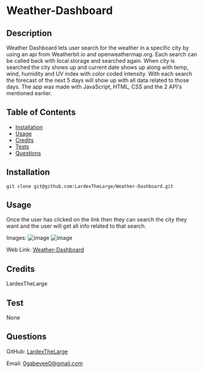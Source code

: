 # Weather-Dashboard

  ## Description

  Weather Dashboard lets user search for the weather in a specific city by using an api from Weatherbit.io and openweathermap.org. Each search can be called back with local storage and searched again. When city is searched the city shows up and current date shows up along with temp, wind, humidity and UV index with color coded intensity. With each search the forecast of the next 5 days will show up with all data related to those days. The app was made with JavaScript, HTML, CSS and the 2 API's mentioned earlier.

  ## Table of Contents

  - [Installation](#installation)
  - [Usage](#usage)
  - [Credits](#credits)
  - [Tests](#test)
  - [Questions](#questions)

  ## Installation

  `git clone git@github.com:LardexTheLarge/Weather-Dashboard.git`

  ## Usage

  Once the user has clicked on the link then they can search the city they want and the user will get all info related to that search.
  
Images:
![image](https://user-images.githubusercontent.com/100447639/185710594-0059f4ee-3907-430d-8325-edb7ff50c591.png)
![image](https://user-images.githubusercontent.com/100447639/185710902-8bbd317c-ae6e-4cde-8485-fdb66731c4ba.png)

Web Link:
[Weather-Dashboard](https://lardexthelarge.github.io/Weather-Dashboard/)

  ## Credits

  LardexTheLarge
  
  ## Test

  None

  ## Questions

  GitHub: [LardexTheLarge](https://github.com/LardexTheLarge)

  Email: 0gabevee0@gmail.com

